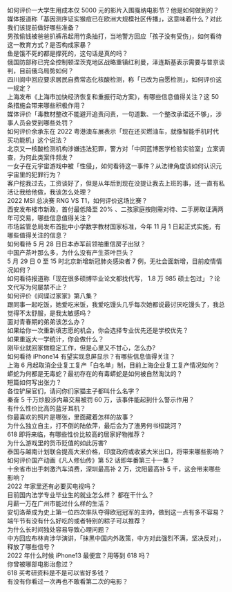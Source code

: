 如何评价一大学生用成本仅 5000 元的影片入围戛纳电影节？他是如何做到的？  
媒体报道称「基因测序证实猴痘已在欧洲大规模社区传播」，这意味着什么？对此我们该提前做好哪些准备？  
男孩偷钱被爸爸扒裤吊起用竹条抽打，当地警方回应「孩子没有受伤」，如何看待这一教育方式？是否构成家暴？  
鱼是饿不死的都是撑死的，这句话是真的吗？  
俄国防部称已完全控制顿涅茨克地区战略重镇红利曼，泽连斯基表示需要与普京谈判，目前俄乌局势如何？  
四川阆中回应要求居民自费常态化核酸检测，称「已改为自愿检测」，如何评价这一规定？  
上海发布《上海市加快经济恢复和重振行动方案》，有哪些信息值得关注？这 50 条措施会带来哪些积极作用？  
媒体评价「毒教材整改不能避开追责问责，一句道歉、一个整改承诺还不够」，涉事人员会受到哪些处罚？  
如何评价余承东在 2022 粤港澳车展表示「现在还买燃油车，就像智能手机时代买功能机」这个说法？  
北京又一核酸检测机构涉嫌违法犯罪，警方对「中同蓝博医学检验实验室」立案调查，为何此类案件频发？  
一女子在元宇宙游戏中被「性侵」，如何看待这一事件？从法律角度该如何认识元宇宙里的犯罪行为？  
客户挖我过去，工资谈好了，但是从年后到现在没提让我去上班的事，还一直有私活让我给他做，我该怎么处理？  
2022 MSI 总决赛 RNG VS T1，如何评价这场比赛？  
西安发布楼市新政，首付最低降至 20% 、二孩家庭按刚需对待、二手房取证满两年可交易，哪些信息值得关注？  
市场监管总局发布首批中小学数字教材国家标准，今年 11 月 1 日起正式实施，有哪些值得关注的信息？  
如何看待 5 月 28 日日本赤军前领袖重信房子出狱？  
中国产茶叶那么多，为什么没有产生茶叶巨头？  
5 月 29 日 0 至 15 时北京新增新冠肺炎感染者 7 例，无社会面新增，目前疫情情况如何？  
如何看待报道称「现在很多硕博毕业论文都找代写， 1.8 万 985 硕士包过」？论文代写为何屡禁不止？  
如何评价《间谍过家家》第八集？  
跟同事一起吃饭，她爱吃米饭，我爱吃馒头几乎每次她都说最讨厌吃馒头了，我总觉得不太舒服，是我太敏感吗？  
面对青春期的弟弟该怎么办？  
如果给你一次重新填志愿的机会，你会选择专业优先还是学校优先？  
如果重返大一学统计，你会做什么？  
刚毕业就回家做稳定工作，但是心里又不甘心，怎么办?  
如何看待 iPhone14 有望实现息屏显示？有哪些信息值得关注？  
上海 6 月起取消企业复工复产「白名单」制，目前上海企业复工复产情况如何？  
蟒蛇为何都是无毒蛇？最初存在的有毒蟒蛇是如何被自然淘汰的？  
短篇如何写出张力？  
各位铲屎官们，请问你们家猫主子都叫什么名字？  
秦奋 5 千万炒股涉内幕交易被罚 60 万，该事件能起到什么警示作用？  
有什么性价比高的蓝牙耳机？  
你最喜欢的照片是哪张，里面藏着怎样的故事？  
为什么独立自主，打不倒的陆依萍，最后会为了渣男何书桓跳河？  
618 即将来临，有哪些性价比较高的居家好物推荐？  
为什么游戏里的货币贬值的如此厉害?  
泰国与越南计划联合提高大米价格，印度政府或收紧大米出口，将带来哪些影响？  
如何评价国产动画《凡人修仙传》第 52 话即年番第三十一集？  
十余省市出手刺激汽车消费，深圳最高补 2 万，沈阳最高补 5 千，这会带来哪些影响？  
2022 年家里还有必要买电视吗？  
目前国内法学专业毕业生的就业怎么样？  都在干什么？  
月薪一万在广州市能过什么样的生活？  
安切洛蒂成为史上第一位四次率队夺得欧冠冠军的主帅，做到这一点有多不容易？  
端午节有没有什么好吃的或者特别的粽子可以推荐？  
为什么长时间独处容易导致心理问题？  
中方回应布林肯涉华演讲，「抹黑中国内外政策，中方对此强烈不满，坚决反对」，释放了哪些信号？  
2022 年什么时候 iPhone13 最便宜？用等到 618 吗？  
你曾被哪部电影治愈过？  
618 买考研资料是不是可以省好多钱？  
有没有你看过一次再也不敢看第二次的电影？  
